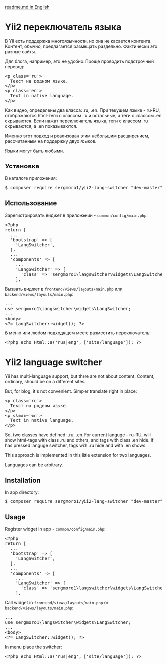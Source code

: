 <a href='#en_readme_md'>readme.md in English</a>

<h1>Yii2 переключатель языка</h1>

В Yii есть поддержка многоязычности, но она не касается контента.
Контент, обычно, предлагается размещать раздельно. Фактически это разные сайты.

Для блога, например, это не удобно. 
Проще проводить подстрочный перевод:
<pre>
&lt;p class='ru'&gt;
  Текст на родном языке.
&lt;/p&gt;
&lt;p class='en'&gt;
  Text in native language.
&lt;/p&gt;
</pre>

Как видно, определены два класса: .ru, .en.
При текущем языке - ru-RU, отображаются html-теги с классом .ru и остальные, а теги с классом .en скрываются.
Если нажат переключатель языка, теги с классом .ru скрываются, а .en показываются.

Именно этот подход и реализован этим небольшим расширением, рассчитанным на поддержку двух языков.

Языки могут быть любыми.

<h2>Установка</h2>

В каталоге приложения:

<pre>
$ composer require sergmoro1/yii2-lang-switcher "dev-master"
</pre>

<h2>Использование</h2>

Зарегистрировать виджет в приложении - <code>common/config/main.php</code>:
<pre>
&lt;?php
return [
  ...
  'bootstrap' =&gt; [
    'LangSwitcher',
  ],
  ...
  'components' =&gt; [
    ...
    'LangSwitcher' =&gt; [
      'class' =&gt; 'sergmoro1\langswitcher\widgets\LangSwitcher',
    ],        
</pre>

Вызвать виджет в <code>frontend/views/layouts/main.php</code> или <code>backend/views/layouts/main.php</code>:
<pre>
...
use sergmoro1\langswitcher\widgets\LangSwitcher;
...
&lt;body&gt;
&lt;?= LangSwitcher::widget(); ?&gt;
</pre>

В меню или любом подходящем месте разместить переключатель:
<pre>
&lt;?php echo Html::a('rus|eng', ['site/language']); ?&gt;
</pre>

<h1><a name='en_readme_md'></a>Yii2 language switcher</h1>

Yii has multi-language support, but there are not about content.
Content, ordinary, should be on a different sites.

But, for blog, it's not convenient. 
Simpler translate right in place: 
<pre>
&lt;p class='ru'&gt;
  Текст на родном языке.
&lt;/p&gt;
&lt;p class='en'&gt;
  Text in native language.
&lt;/p&gt;
</pre>

So, two classes have defined: .ru, .en.
For current languge - ru-RU, will show html-tags with class .ru and others, and tags with class .en hide.
If has pressed languge switcher, tags with .ru hide and with .en shows.

This approach is implemented in this little extension for two languages.

Languages can be arbitrary.

<h2>Installation</h2>

In app directory:

<pre>
$ composer require sergmoro1/yii2-lang-switcher "dev-master"
</pre>

<h2>Usage</h2>
Register widget in app - <code>common/config/main.php</code>:
<pre>
&lt;?php
return [
  ...
  'bootstrap' =&gt; [
    'LangSwitcher',
  ],
  ...
  'components' =&gt; [
    ...
    'LangSwitcher' =&gt; [
      'class' =&gt; 'sergmoro1\langswitcher\widgets\LangSwitcher',
    ],        
</pre>

Call widget in <code>frontend/views/layouts/main.php</code> or <code>backend/views/layouts/main.php</code>:
<pre>
...
use sergmoro1\langswitcher\widgets\LangSwitcher;
...
&lt;body&gt;
&lt;?= LangSwitcher::widget(); ?&gt;
</pre>

In menu place the switcher:
<pre>
&lt;?php echo Html::a('rus|eng', ['site/language']); ?&gt;
</pre>

